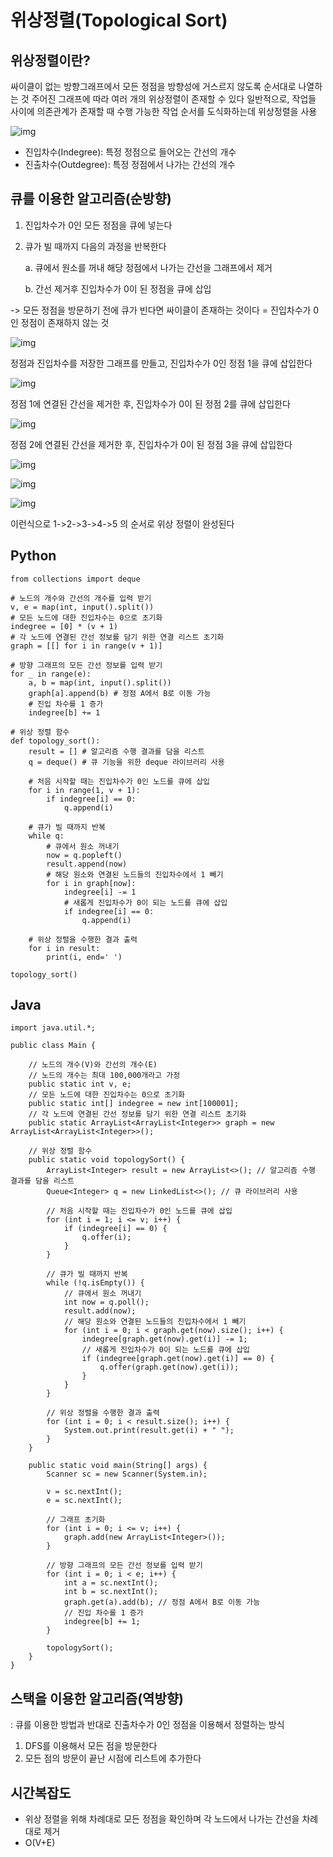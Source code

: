 # 위상정렬(Topological Sort)

## 위상정렬이란?

싸이클이 없는 방향그래프에서 모든 정점을 방향성에 거스르지 않도록 순서대로 나열하는 것
주어진 그래프에 따라 여러 개의 위상정렬이 존재할 수 있다
일반적으로, 작업들 사이에 의존관계가 존재할 때 수행 가능한 작업 순서를 도식화하는데 위상정렬을 사용

![img](https://media.vlpt.us/images/junhok82/post/2006748d-5afd-44e0-9fa3-8d996d9f8abd/image.png)

- 진입차수(Indegree): 특정 정점으로 들어오는 간선의 개수
- 진출차수(Outdegree): 특정 정점에서 나가는 간선의 개수

## 큐를 이용한 알고리즘(순방향)

1. 진입차수가 0인 모든 정점을 큐에 넣는다

2. 큐가 빌 때까지 다음의 과정을 반복한다

   a. 큐에서 원소를 꺼내 해당 정점에서 나가는 간선을 그래프에서 제거

   b. 간선 제거후 진입차수가 0이 된 정점을 큐에 삽입

-> 모든 정점을 방문하기 전에 큐가 빈다면 싸이클이 존재하는 것이다
    = 진입차수가 0인 정점이 존재하지 않는 것

![img](https://media.vlpt.us/images/younge/post/4731b5de-b1e0-488d-a614-7752d7d4fe53/%EC%BA%A1%EC%B2%98.JPG)

정점과 진입차수를 저장한 그래프를 만들고, 진입차수가 0인 정점 1을 큐에 삽입한다

![img](https://media.vlpt.us/images/younge/post/91cf9601-a53a-4bfe-b7ef-721ff6dda949/%EC%BA%A1%EC%B2%98.JPG)

정점 1에 연결된 간선을 제거한 후, 진입차수가 0이 된 정점 2를 큐에 삽입한다

![img](https://media.vlpt.us/images/younge/post/39dc4cf2-bc67-44c3-a5d8-249770a57c23/%EC%BA%A1%EC%B2%98.JPG)

정점 2에 연결된 간선을 제거한 후, 진입차수가 0이 된 정점 3을 큐에 삽입한다

![img](https://media.vlpt.us/images/younge/post/4955896b-f844-4023-8ddb-54056af637d2/%EC%BA%A1%EC%B2%98.JPG)

![img](https://media.vlpt.us/images/younge/post/7035869f-e294-422a-a249-d4082af91b2a/image.png)

![img](https://media.vlpt.us/images/younge/post/9ea8946c-85c5-4561-96d2-f941bef671ca/image.png)

이런식으로 1->2->3->4->5 의 순서로 위상 정렬이 완성된다

## Python

```
from collections import deque

# 노드의 개수와 간선의 개수를 입력 받기
v, e = map(int, input().split())
# 모든 노드에 대한 진입차수는 0으로 초기화
indegree = [0] * (v + 1)
# 각 노드에 연결된 간선 정보를 담기 위한 연결 리스트 초기화
graph = [[] for i in range(v + 1)]

# 방향 그래프의 모든 간선 정보를 입력 받기
for _ in range(e):
    a, b = map(int, input().split())
    graph[a].append(b) # 정점 A에서 B로 이동 가능
    # 진입 차수를 1 증가
    indegree[b] += 1

# 위상 정렬 함수
def topology_sort():
    result = [] # 알고리즘 수행 결과를 담을 리스트
    q = deque() # 큐 기능을 위한 deque 라이브러리 사용

    # 처음 시작할 때는 진입차수가 0인 노드를 큐에 삽입
    for i in range(1, v + 1):
        if indegree[i] == 0:
            q.append(i)

    # 큐가 빌 때까지 반복
    while q:
        # 큐에서 원소 꺼내기
        now = q.popleft()
        result.append(now)
        # 해당 원소와 연결된 노드들의 진입차수에서 1 빼기
        for i in graph[now]:
            indegree[i] -= 1
            # 새롭게 진입차수가 0이 되는 노드를 큐에 삽입
            if indegree[i] == 0:
                q.append(i)

    # 위상 정렬을 수행한 결과 출력
    for i in result:
        print(i, end=' ')

topology_sort()
```



## Java

```
import java.util.*;

public class Main {

    // 노드의 개수(V)와 간선의 개수(E)
    // 노드의 개수는 최대 100,000개라고 가정
    public static int v, e;
    // 모든 노드에 대한 진입차수는 0으로 초기화
    public static int[] indegree = new int[100001];
    // 각 노드에 연결된 간선 정보를 담기 위한 연결 리스트 초기화
    public static ArrayList<ArrayList<Integer>> graph = new ArrayList<ArrayList<Integer>>();

    // 위상 정렬 함수
    public static void topologySort() {
        ArrayList<Integer> result = new ArrayList<>(); // 알고리즘 수행 결과를 담을 리스트
        Queue<Integer> q = new LinkedList<>(); // 큐 라이브러리 사용

        // 처음 시작할 때는 진입차수가 0인 노드를 큐에 삽입
        for (int i = 1; i <= v; i++) {
            if (indegree[i] == 0) {
                q.offer(i);
            }
        }

        // 큐가 빌 때까지 반복
        while (!q.isEmpty()) {
            // 큐에서 원소 꺼내기
            int now = q.poll();
            result.add(now);
            // 해당 원소와 연결된 노드들의 진입차수에서 1 빼기
            for (int i = 0; i < graph.get(now).size(); i++) {
                indegree[graph.get(now).get(i)] -= 1;
                // 새롭게 진입차수가 0이 되는 노드를 큐에 삽입
                if (indegree[graph.get(now).get(i)] == 0) {
                    q.offer(graph.get(now).get(i));
                }
            }
        }

        // 위상 정렬을 수행한 결과 출력
        for (int i = 0; i < result.size(); i++) {
            System.out.print(result.get(i) + " ");
        }
    }

    public static void main(String[] args) {
        Scanner sc = new Scanner(System.in);

        v = sc.nextInt();
        e = sc.nextInt();

        // 그래프 초기화
        for (int i = 0; i <= v; i++) {
            graph.add(new ArrayList<Integer>());
        }

        // 방향 그래프의 모든 간선 정보를 입력 받기
        for (int i = 0; i < e; i++) {
            int a = sc.nextInt();
            int b = sc.nextInt();
            graph.get(a).add(b); // 정점 A에서 B로 이동 가능
            // 진입 차수를 1 증가
            indegree[b] += 1;
        }

        topologySort();
    }
}
```



## 스택을 이용한 알고리즘(역방향)

: 큐를 이용한 방법과 반대로 진출차수가 0인 정점을 이용해서 정렬하는 방식

1. DFS를 이용해서 모든 점을 방문한다
2. 모든 점의 방문이 끝난 시점에 리스트에 추가한다



## 시간복잡도

- 위상 정렬을 위해 차례대로 모든 정점을 확인하며 각 노드에서 나가는 간선을 차례대로 제거
- O(V+E)
